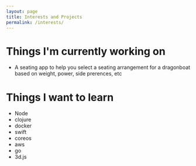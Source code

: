 ```yaml
---
layout: page
title: Interests and Projects
permalink: /interests/
---
```


# Things I'm currently working on

* A seating app to help you select a seating arrangement for a dragonboat based on weight, power, side prerences, etc

#  Things I want to learn

* Node
* clojure
* docker
* swift
* coreos
* aws
* go
* 3d.js
